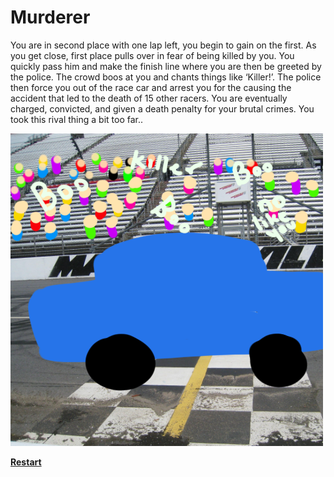 # Murderer  
You are in second place with one lap left, you begin to gain on the first. As you get close, first place pulls over in fear of being killed by you. You quickly pass him and make the finish line where you are then be greeted by the police. The crowd boos at you and chants things like ‘Killer!’. The police then force you out of the race car and arrest you for the causing the accident that led to the death of 15 other racers. You are eventually charged, convicted, and given a death penalty for your brutal crimes. You took this rival thing a bit too far..  

![hate-forever.png](../pictures/hate-forever.png)  

[**Restart**](../arrive-at-race.md)

